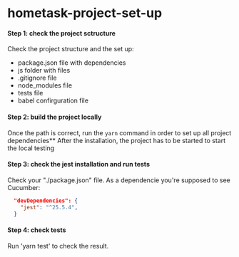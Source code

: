 # hometask-project-set-up

#### Step 1: check the project sctructure

Check the project structure and the set up:

- package.json file with dependencies
- js folder with files
- .gitignore file
- node_modules file
- tests file
- babel confirguration file

#### Step 2: build the project locally

Once the path is correct, run the `yarn` command in order to set up all project dependencies\*\*
After the installation, the project has to be started to start the local testing

#### Step 3: check the jest installation and run tests

Check your "./package.json" file. As a dependencie you're supposed to see Cucumber:

```json
  "devDependencies": {
    "jest": "^25.5.4",
  }
```

#### Step 4: check tests

Run 'yarn test' to check the result.
